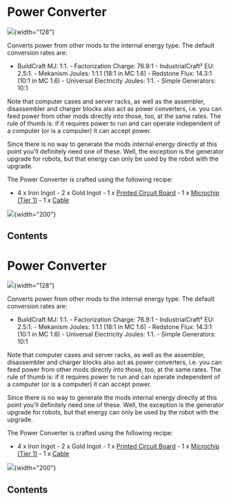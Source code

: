 # Power Converter

![](/blocks/power_converter.png){width="128"}

Converts power from other mods to the internal energy type. The default
conversion rates are:

- BuildCraft MJ: 1:1. - Factorization Charge: 76.9:1 - IndustrialCraft²
EU: 2.5:1. - Mekanism Joules: 1:1.1 (18:1 in MC 1.6) - Redstone Flux:
14.3:1 (10:1 in MC 1.6) - Universal Electricity Joules: 1:1. - Simple
Generators: 10:1

Note that computer cases and server racks, as well as the assembler,
disassembler and charger blocks also act as power converters, i.e. you
can feed power from other mods directly into those, too, at the same
rates. The rule of thumb is: if it requires power to run and can operate
independent of a computer (or is a computer) it can accept power.

Since there is no way to generate the mods internal energy directly at
this point you'll definitely need one of these. Well, the exception is
the generator upgrade for robots, but that energy can only be used by
the robot with the upgrade.

The Power Converter is crafted using the following recipe:

- 4 x Iron Ingot - 2 x Gold Ingot - 1 x [Printed Circuit
Board](/item/materials) - 1 x [Microchip (Tier 1)](/item/materials) - 1
x [Cable](/block/cable)

![](/recipes/blocks/powerconverter.png){width="200"}

## Contents

# Power Converter

![](/blocks/power_converter.png){width="128"}

Converts power from other mods to the internal energy type. The default
conversion rates are:

- BuildCraft MJ: 1:1. - Factorization Charge: 76.9:1 - IndustrialCraft²
EU: 2.5:1. - Mekanism Joules: 1:1.1 (18:1 in MC 1.6) - Redstone Flux:
14.3:1 (10:1 in MC 1.6) - Universal Electricity Joules: 1:1. - Simple
Generators: 10:1

Note that computer cases and server racks, as well as the assembler,
disassembler and charger blocks also act as power converters, i.e. you
can feed power from other mods directly into those, too, at the same
rates. The rule of thumb is: if it requires power to run and can operate
independent of a computer (or is a computer) it can accept power.

Since there is no way to generate the mods internal energy directly at
this point you'll definitely need one of these. Well, the exception is
the generator upgrade for robots, but that energy can only be used by
the robot with the upgrade.

The Power Converter is crafted using the following recipe:

- 4 x Iron Ingot - 2 x Gold Ingot - 1 x [Printed Circuit
Board](/item/materials) - 1 x [Microchip (Tier 1)](/item/materials) - 1
x [Cable](/block/cable)

![](/recipes/blocks/powerconverter.png){width="200"}

## Contents
